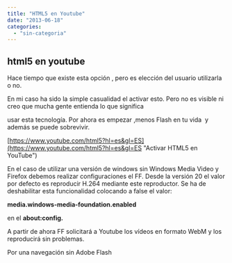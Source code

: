 ```yaml
---
title: "HTML5 en Youtube"
date: "2013-06-18"
categories: 
  - "sin-categoria"
---
```


## html5 en youtube

Hace tiempo que existe esta opción , pero es elección del usuario utilizarla o no.

En mi caso ha sido la simple casualidad el activar esto. Pero no es visible ni creo que mucha gente entienda lo que significa

usar esta tecnología. Por ahora es empezar ,menos Flash en tu vida  y además se puede sobrevivir.

[https://www.youtube.com/html5?hl=es&gl=ES](https://www.youtube.com/html5?hl=es&gl=ES "Activar HTML5 en YouTube")

En el caso de utilizar una versión de windows sin Windows Media Video y Firefox debemos realizar configuraciones el FF. Desde la versión 20 el valor por defecto es reproducir H.264 mediante este reproductor. Se ha de deshabilitar esta funcionalidad colocando a false el valor:

**media.windows-media-foundation.enabled**

en el **about:config.**

A partir de ahora FF solicitará a Youtube los vídeos en formato WebM y los reproducirá sin problemas.

Por una navegación sin Adobe Flash
